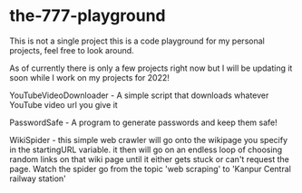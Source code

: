 # the-777-playground

This is not a single project this is a code playground for my personal projects, feel free to look around. 

As of currently there is only a few projects right now but I will be updating it soon while I work on my projects for 2022!

YouTubeVideoDownloader - A simple script that downloads whatever YouTube video url you give it

PasswordSafe - A program to generate passwords and keep them safe!

WikiSpider - this simple web crawler will go onto the wikipage you specify in the startingURL variable. 
            it then will go on an endless loop of choosing random links on that wiki page until it either gets stuck
            or can't request the page. Watch the spider go from the topic 'web scraping' to 'Kanpur Central railway station'
